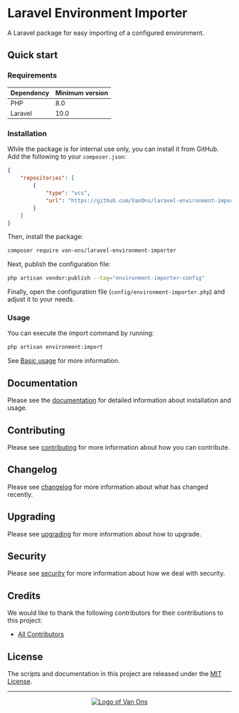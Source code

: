[//]: # (<p align="center"><img src="art/social-card.png" alt="Social card of Laravel Environment Importer"></p>)

# Laravel Environment Importer

[//]: # ([![Latest Version on Github]&#40;https://img.shields.io/github/release/VanOns/laravel-environment-importer.svg?style=flat-square&#41;]&#40;https://github.com/VanOns/laravel-environment-importer/releases&#41;)
[//]: # ([![Total Downloads]&#40;https://img.shields.io/packagist/dt/van-ons/laravel-environment-importer.svg?style=flat-square&#41;]&#40;https://packagist.org/packages/van-ons/laravel-environment-importer&#41;)
[//]: # ([![Github issues]&#40;https://img.shields.io/github/issues/VanOns/laravel-environment-importer?style=flat-square&#41;]&#40;https://github.com/VanOns/laravel-environment-importer/issues&#41;)
[//]: # ([![License]&#40;https://img.shields.io/github/license/VanOns/laravel-environment-importer?style=flat-square&#41;]&#40;https://github.com/VanOns/laravel-environment-importer/blob/main/LICENSE.md&#41;)

A Laravel package for easy importing of a configured environment.

## Quick start

### Requirements

| Dependency | Minimum version |
|------------|-----------------|
| PHP        | 8.0             |
| Laravel    | 10.0            |

### Installation

While the package is for internal use only, you can install it from GitHub. Add the following to your `composer.json`:

```json
{
    "repositories": [
        {
            "type": "vcs",
            "url": "https://github.com/VanOns/laravel-environment-importer"
        }
    ]
}
```

Then, install the package:

```bash
composer require van-ons/laravel-environment-importer
```

Next, publish the configuration file:

```bash
php artisan vendor:publish --tag="environment-importer-config"
```

Finally, open the configuration file (`config/environment-importer.php`) and adjust it to your needs.

### Usage

You can execute the import command by running:

```bash
php artisan environment:import
````

See [Basic usage](docs/basic-usage.md) for more information.

## Documentation

Please see the [documentation] for detailed information about installation and usage.

## Contributing

Please see [contributing] for more information about how you can contribute.

## Changelog

Please see [changelog] for more information about what has changed recently.

## Upgrading

Please see [upgrading] for more information about how to upgrade.

## Security

Please see [security] for more information about how we deal with security.

## Credits

We would like to thank the following contributors for their contributions to this project:

- [All Contributors][all-contributors]

## License

The scripts and documentation in this project are released under the [MIT License][license].

---

<p align="center"><a href="https://van-ons.nl/" target="_blank"><img src="https://opensource.van-ons.nl/files/cow.png" width="50" alt="Logo of Van Ons"></a></p>

[documentation]: docs/README.md
[contributing]: CONTRIBUTING.md
[changelog]: CHANGELOG.md
[upgrading]: UPGRADING.md
[security]: SECURITY.md
[email]: mailto:opensource@van-ons.nl
[all-contributors]: ../../contributors
[license]: LICENSE.md
